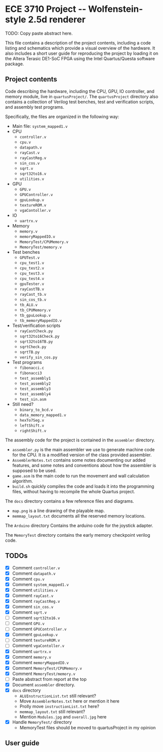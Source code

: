 # ECE 3710 Project -- Wolfenstein-style 2.5d renderer

TODO: Copy paste abstract here.

This file contains a description of the project contents, including a
code listing and schematics which provide a visual overview of the
hardware. It also includes a short user guide for reproducing the
project by loading it on the Altera Terasic DE1-SoC FPGA using the
Intel Quartus/Questa software package.

## Project contents

Code describing the hardware, including the CPU, GPU, IO controller,
and memory module, live in `quartusProject/`. The `quartusProject`
directory also contains a collection of Verilog test benches, test and
verification scripts, and assembly test programs.

Specifically, the files are organized in the following way:

- Main file: `system_mapped1.v`
- CPU
  - `controller.v`
  - `cpu.v`
  - `datapath.v`
  - `rayCast.v`
  - `rayCastReg.v`
  - `sin_cos.v`
  - `sqrt.v`
  - `sqrt32to16.v`
  - `utilities.v`
- GPU
  - `GPU.v`
  - `GPUController.v`
  - `gpuLookup.v`
  - `textureROM.v`
  - `vgaContoller.v`
- IO
  - `uartrx.v`
- Memory
  - `memory.v`
  - `memoryMappedIO.v`
  - `MemoryTest/CPUMemory.v`
  - `MemoryTest/memory.v`
- Test benches
  - `GPUTest.v`
  - `cpu_test1.v`
  - `cpu_test2.v`
  - `cpu_test3.v`
  - `cpu_test4.v`
  - `gpuTester.v`
  - `rayCastTB.v`
  - `rayCast_tb.v`
  - `sin_cos_tb.v`
  - `tb_ALU.v`
  - `tb_CPUMemory.v`
  - `tb_gpuLookup.v`
  - `tb_memoryMappedIO.v`
- Test/verification scripts
  - `rayCastCheck.py`
  - `sqrt32to16Check.py`
  - `sqrt32to16TB.py`
  - `sqrtCheck.py`
  - `sqrtTB.py`
  - `verify_sin_cos.py`
- Test programs
  - `fibonacci.c`
  - `fibonacci3`
  - `test_assembly1`
  - `test_assembly2`
  - `test_assembly3`
  - `test_assembly4`
  - `test_sin.asm`
- Still need?
  - `binary_to_bcd.v`
  - `data_memory_mapped1.v`
  - `hexTo7Seg.v`
  - `leftShift.v`
  - `rightShift.v`
  
The assembly code for the project is contained in the `assembler`
directory. 
- `assembler.py` is the main assembler we use to
generate machine code for the CPU. It is a modified version of the
class provided assembler. 
- `AssemblerNotes.txt` contains some notes documenting our added 
features, and some notes and conventions about how the assembler is supposed to
be used.
- `game.asm` is the main code to run the movement and wall
calculation algorithm.
- `build.sh` quickly compiles the code and loads it into the
programming files, without having to recompile the whole Quartus
project.


The `docs` directory contains a few reference files and diagrams.
- `map.png` is a line drawing of the playable map.
- `memmap_layout.txt` documents all the reserved memory locations.

The `Arduino` directory Contains the arduino code for the joystick
adapter.

The `MemoryTest` directory contains the early memory checkpoint
verilog code.




## TODOs

- [x] Comment `controller.v`
- [x] Comment `datapath.v`
- [x] Comment `cpu.v`
- [x] Comment `system_mapped1.v`
- [x] Comment `utilities.v`
- [x] Comment `rayCast.v`
- [x] Comment `rayCastReg.v`
- [x] Comment `sin_cos.v`
- [x] Comment `sqrt.v`
- [ ] Comment `sqrt32to16.v`
- [ ] Comment `GPU.v`
- [ ] Comment `GPUController.v`
- [x] Comment `gpuLookup.v`
- [ ] Comment `textureROM.v`
- [ ] Comment `vgaContoller.v`
- [x] Comment `uartrx.v`
- [x] Comment `memory.v`
- [x] Comment `memoryMappedIO.v`
- [x] Comment `MemoryTest/CPUMemory.v`
- [x] Comment `MemoryTest/memory.v`
- [ ] Paste abstract from report at the top
- [x] Document `assembler` directory.
- [x] `docs` directory
  - `ALUInstructionList.txt` still relevant?
  - Move `AssemblerNotes.txt` here or mention it here
  - Prolly move `instructionList.txt` here?
  - `memmap_layout.txt` still relevant?
  - Mention `Modules.jpg` and `overall.jpg` here
- [x] Handle `MemoryTest/` directory 
  - MemoryTest files should be moved to quartusProject in my opinion

## User guide
